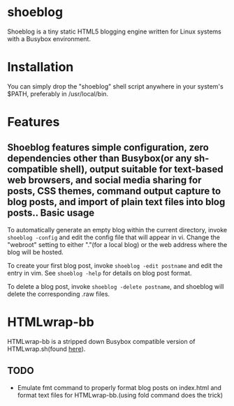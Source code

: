 # shoeblog
Shoeblog is a tiny static HTML5 blogging engine written for Linux systems with a Busybox environment.

# Installation

You can simply drop the "shoeblog" shell script anywhere in your system's $PATH, preferably in /usr/local/bin.

# Features

Shoeblog features simple configuration, zero dependencies other than Busybox(or any sh-compatible shell), output suitable for text-based web browsers, and social media sharing for posts, CSS themes, command output capture to blog posts, and import of plain text files into blog posts..
Basic usage
-----------

To automatically generate an empty blog within the current directory, invoke `shoeblog -config` and edit the config file that will appear in vi. Change the "webroot" setting to either "."(for a local blog) or the web address where the blog will be hosted.

To create your first blog post, invoke `shoeblog -edit postname` and edit the entry in vim. See `shoeblog -help` for details on blog post format.

To delete a blog post, invoke `shoeblog -delete postname`, and shoeblog will delete the corresponding .raw files.

# HTMLwrap-bb

HTMLwrap-bb is a stripped down Busybox compatible version of HTMLwrap.sh(found [here](https://github.com/antoniusmisfit/omicron)).

TODO
----

* Emulate fmt command to properly format blog posts on index.html and format text files for HTMLwrap-bb.(using fold command does the trick)

